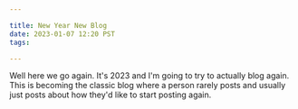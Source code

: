 ```yaml
---

title: New Year New Blog
date: 2023-01-07 12:20 PST
tags:

---
```


Well here we go again.  It's 2023 and I'm going to try to actually blog again.  This is becoming the classic blog where a person rarely posts and usually just posts about how they'd like to start posting again.
